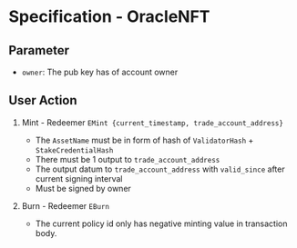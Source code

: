 # Specification - OracleNFT

## Parameter

- `owner`: The pub key has of account owner

## User Action

1. Mint - Redeemer `EMint {current_timestamp, trade_account_address}`

   - The `AssetName` must be in form of hash of `ValidatorHash` + `StakeCredentialHash`
   - There must be 1 output to `trade_account_address`
   - The output datum to `trade_account_address` with `valid_since` after current signing interval
   - Must be signed by owner

2. Burn - Redeemer `EBurn`

   - The current policy id only has negative minting value in transaction body.
